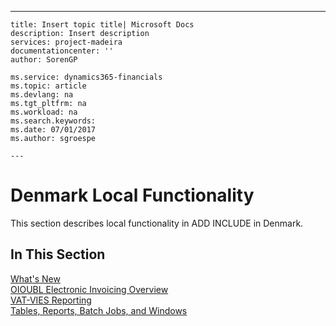 ---
    title: Insert topic title| Microsoft Docs
    description: Insert description
    services: project-madeira
    documentationcenter: ''
    author: SorenGP

    ms.service: dynamics365-financials
    ms.topic: article
    ms.devlang: na
    ms.tgt_pltfrm: na
    ms.workload: na
    ms.search.keywords:
    ms.date: 07/01/2017
    ms.author: sgroespe

    ---
# Denmark Local Functionality
This section describes local functionality in ADD INCLUDE<!--[!INCLUDE[navnow](../../includes/navnow_md.md)]--> in Denmark.  
  
## In This Section  
 [What's New](../what-s-new.md)  
  [OIOUBL Electronic Invoicing Overview](../oioubl-electronic-invoicing-overview.md)  
  [VAT-VIES Reporting](../vat-vies-reporting.md)  
 [Tables, Reports, Batch Jobs, and Windows](../tables-reports-batch-jobs-and-windows.md)